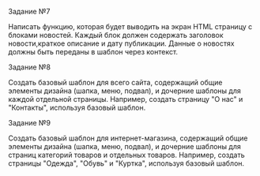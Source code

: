 Задание №7

Написать функцию, которая будет выводить на экран HTML страницу с блоками новостей.
Каждый блок должен содержать заголовок новости,краткое описание и дату публикации.
Данные о новостях должны быть переданы в шаблон через контекст.

Задание №8

Создать базовый шаблон для всего сайта, содержащий общие элементы дизайна (шапка, меню, подвал), и дочерние шаблоны для каждой отдельной страницы.
Например, создать страницу "О нас" и "Контакты", используя базовый шаблон.

Задание №9

Создать базовый шаблон для интернет-магазина, содержащий общие элементы дизайна (шапка, меню, подвал), и дочерние шаблоны для страниц категорий
товаров и отдельных товаров.
Например, создать страницы "Одежда", "Обувь" и "Куртка", используя базовый шаблон.

